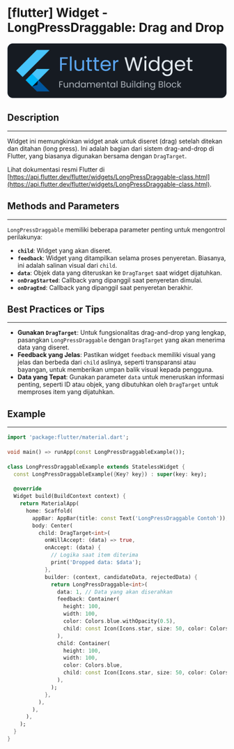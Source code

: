 # [flutter] Widget - LongPressDraggable: Drag and Drop

![widget](https://raw.githubusercontent.com/oujisan/OuVault/main/img/flutter-widget.png)

## Description
---
Widget ini memungkinkan widget anak untuk diseret (drag) setelah ditekan dan ditahan (long press). Ini adalah bagian dari sistem drag-and-drop di Flutter, yang biasanya digunakan bersama dengan `DragTarget`.

Lihat dokumentasi resmi Flutter di [https://api.flutter.dev/flutter/widgets/LongPressDraggable-class.html](https://api.flutter.dev/flutter/widgets/LongPressDraggable-class.html).

## Methods and Parameters
---
`LongPressDraggable` memiliki beberapa parameter penting untuk mengontrol perilakunya:
* **`child`**: Widget yang akan diseret.
* **`feedback`**: Widget yang ditampilkan selama proses penyeretan. Biasanya, ini adalah salinan visual dari `child`.
* **`data`**: Objek data yang diteruskan ke `DragTarget` saat widget dijatuhkan.
* **`onDragStarted`**: Callback yang dipanggil saat penyeretan dimulai.
* **`onDragEnd`**: Callback yang dipanggil saat penyeretan berakhir.

## Best Practices or Tips
---
* **Gunakan `DragTarget`**: Untuk fungsionalitas drag-and-drop yang lengkap, pasangkan `LongPressDraggable` dengan `DragTarget` yang akan menerima data yang diseret.
* **Feedback yang Jelas**: Pastikan widget `feedback` memiliki visual yang jelas dan berbeda dari `child` aslinya, seperti transparansi atau bayangan, untuk memberikan umpan balik visual kepada pengguna.
* **Data yang Tepat**: Gunakan parameter `data` untuk meneruskan informasi penting, seperti ID atau objek, yang dibutuhkan oleh `DragTarget` untuk memproses item yang dijatuhkan.

## Example
---
```dart
import 'package:flutter/material.dart';

void main() => runApp(const LongPressDraggableExample());

class LongPressDraggableExample extends StatelessWidget {
  const LongPressDraggableExample({Key? key}) : super(key: key);

  @override
  Widget build(BuildContext context) {
    return MaterialApp(
      home: Scaffold(
        appBar: AppBar(title: const Text('LongPressDraggable Contoh')),
        body: Center(
          child: DragTarget<int>(
            onWillAccept: (data) => true,
            onAccept: (data) {
              // Logika saat item diterima
              print('Dropped data: $data');
            },
            builder: (context, candidateData, rejectedData) {
              return LongPressDraggable<int>(
                data: 1, // Data yang akan diserahkan
                feedback: Container(
                  height: 100,
                  width: 100,
                  color: Colors.blue.withOpacity(0.5),
                  child: const Icon(Icons.star, size: 50, color: Colors.white),
                ),
                child: Container(
                  height: 100,
                  width: 100,
                  color: Colors.blue,
                  child: const Icon(Icons.star, size: 50, color: Colors.white),
                ),
              );
            },
          ),
        ),
      ),
    );
  }
}